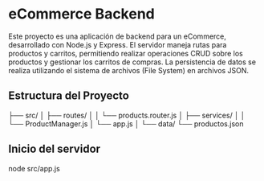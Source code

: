 # eCommerce Backend

Este proyecto es una aplicación de backend para un eCommerce, desarrollado con Node.js y Express. El servidor maneja rutas para productos y carritos, permitiendo realizar operaciones CRUD sobre los productos y gestionar los carritos de compras. La persistencia de datos se realiza utilizando el sistema de archivos (File System) en archivos JSON.

## Estructura del Proyecto

├── src/
│ ├── routes/
│ │ └── products.router.js
│ ├── services/
│ │ └── ProductManager.js
│ └── app.js
│
└── data/
└── productos.json

## Inicio del servidor 

node src/app.js
